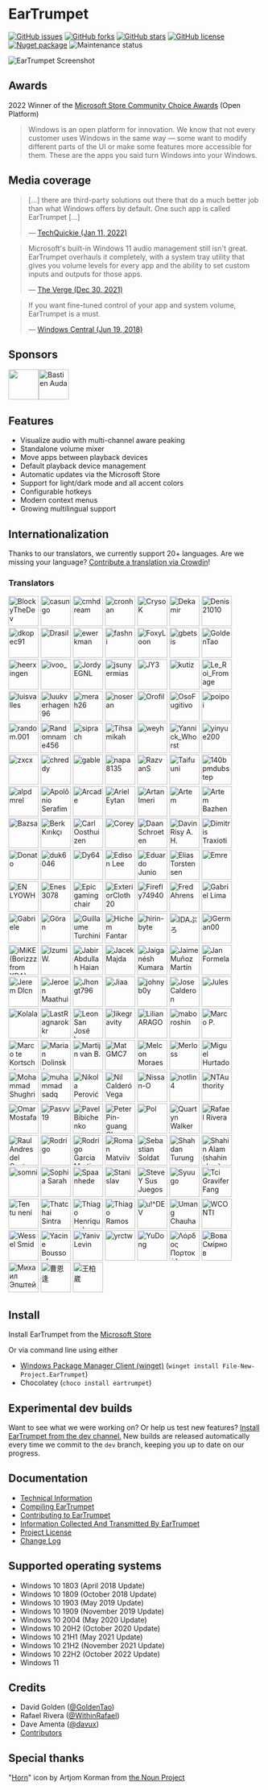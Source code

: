 # EarTrumpet

[![GitHub issues](https://img.shields.io/github/issues/File-New-Project/EarTrumpet?style=flat-square)](https://github.com/File-New-Project/EarTrumpet/issues) [![GitHub forks](https://img.shields.io/github/forks/File-New-Project/EarTrumpet?style=flat-square)](https://github.com/File-New-Project/EarTrumpet/network) [![GitHub stars](https://img.shields.io/github/stars/File-New-Project/EarTrumpet?style=flat-square)](https://github.com/File-New-Project/EarTrumpet/stargazers) [![GitHub license](https://img.shields.io/github/license/File-New-Project/EarTrumpet?style=flat-square)](https://github.com/File-New-Project/EarTrumpet/blob/master/LICENSE) [![Nuget package](https://img.shields.io/chocolatey/v/eartrumpet?style=flat-square)](https://chocolatey.org/packages/eartrumpet) ![Maintenance status](https://img.shields.io/maintenance/yes/2024?style=flat-square)

![EarTrumpet Screenshot](./Graphics/hero.gif)


## Awards

2022 Winner of the [Microsoft Store Community Choice Awards](https://blogs.windows.com/windowsdeveloper/2022/05/27/announcing-the-microsoft-store-app-awards-winners/#:~:text=open%20platform%20category) (Open Platform)
> Windows is an open platform for innovation. We know that not every customer uses Windows in the same way — some want to modify different parts of the UI or make some features more accessible for them. These are the apps you said turn Windows into your Windows.

## Media coverage

> [...] there are third-party solutions out there that do a much better job than what Windows offers by default. One such app is called EarTrumpet [...]
>
> &mdash; [TechQuickie (Jan 11, 2022)](https://www.youtube.com/watch?v=xQvp5HzY9xc)

> Microsoft's built-in Windows 11 audio management still isn't great. EarTrumpet overhauls it completely, with a system tray utility that gives you volume levels for every app and the ability to set custom inputs and outputs for those apps.
>
> &mdash; [The Verge (Dec 30, 2021)](https://www.theverge.com/22837232/windows-11-pc-best-apps-microsoft-2021)

> If you want fine-tuned control of your app and system volume, EarTrumpet is a must.
>
> &mdash; [Windows Central (Jun 19, 2018)](https://www.windowscentral.com/eartrumpet-review-best-audio-control-app-windows)

## Sponsors

<!-- sponsors --><a href="https://github.com/PykeMann"><img src="https://github.com/PykeMann.png" width="60px" alt="" title="" /></a><a href="https://github.com/bastien09"><img src="https://github.com/bastien09.png" width="60px" alt="Bastien Auda" title="Bastien Auda" /></a><!-- sponsors -->

## Features

* Visualize audio with multi-channel aware peaking
* Standalone volume mixer
* Move apps between playback devices
* Default playback device management
* Automatic updates via the Microsoft Store
* Support for light/dark mode and all accent colors
* Configurable hotkeys
* Modern context menus
* Growing multilingual support

## Internationalization

Thanks to our translators, we currently support 20+ languages. Are we missing your language? [Contribute a translation via Crowdin](https://crowdin.com/project/eartrumpet)!

### Translators

<!-- begin-translators -->
<img src="https://crowdin-static.downloads.crowdin.com/avatar/14872330/medium/d38d40292450e14db39f113194629c0c_default.png" width="60" alt="BlockyTheDev" title="BlockyTheDev" /> <img src="https://crowdin-static.downloads.crowdin.com/avatar/13330267/medium/b159ba7979de040c86a4397a0a2115c6.png" width="60" alt="casungo" title="casungo" /> <img src="https://crowdin-static.downloads.crowdin.com/avatar/12749175/medium/b95993758d781b934c040afaf0d5416a_default.png" width="60" alt="cmhdream" title="cmhdream" /> <img src="https://crowdin-static.downloads.crowdin.com/avatar/14308340/medium/bad9ca0853fe4d9770b19f99988ad7de_default.png" width="60" alt="cronhan" title="cronhan" /> <img src="https://crowdin-static.downloads.crowdin.com/avatar/14670476/medium/7c2feaab8de1a13a5a45d75cc1b28273_default.png" width="60" alt="CrysoK" title="CrysoK" /> <img src="https://crowdin-static.downloads.crowdin.com/avatar/13316318/medium/e0c4affb2a9a069c2d1b3cddf968a681.jpg" width="60" alt="Dekamir" title="Dekamir" /> <img src="https://crowdin-static.downloads.crowdin.com/avatar/15327302/medium/51d366e487e262cc9594d6b7dd68b35b_default.png" width="60" alt="Denis21010" title="Denis21010" /> <img src="https://crowdin-static.downloads.crowdin.com/avatar/15808639/medium/9de31b34118e395637343527bdee44da_default.png" width="60" alt="dkopec91" title="dkopec91" /> <img src="https://crowdin-static.downloads.crowdin.com/avatar/15970109/medium/ba21a1e47818b358efda3b1713d8ae0a.png" width="60" alt="Drasil" title="Drasil" /> <img src="https://crowdin-static.downloads.crowdin.com/avatar/14308282/medium/cac5243a5f30c5a57f40cf0a54db1122_default.png" width="60" alt="ewerkman" title="ewerkman" /> <img src="https://crowdin-static.downloads.crowdin.com/avatar/12919147/medium/3ec704edc2b1d72403757fb5bcedc208_default.png" width="60" alt="fashni" title="fashni" /> <img src="https://crowdin-static.downloads.crowdin.com/avatar/15555685/medium/c26effff6ae343d5972fe8372a40d2d0.png" width="60" alt="FoxyLoon" title="FoxyLoon" /> <img src="https://crowdin-static.downloads.crowdin.com/avatar/15267142/medium/b2026ac455aebad9dadb28d01a477e3e_default.png" width="60" alt="gbetsis" title="gbetsis" /> <img src="https://crowdin-static.downloads.crowdin.com/avatar/14309406/medium/994b9ee8f483e039dc65ee5d4efba5b4_default.png" width="60" alt="GoldenTao" title="GoldenTao" /> <img src="https://crowdin-static.downloads.crowdin.com/avatar/16087014/medium/f7d9ed53665b661827e08b23a2295ff5_default.png" width="60" alt="heerxingen" title="heerxingen" /> <img src="https://crowdin-static.downloads.crowdin.com/avatar/15783175/medium/7a55d8002ca14dc6f8a4199546c675a6_default.png" width="60" alt="ivoo_" title="ivoo_" /> <img src="https://crowdin-static.downloads.crowdin.com/avatar/15097137/medium/8f2d8386e1185d8f302ed914d98c8488.png" width="60" alt="JordyEGNL" title="JordyEGNL" /> <img src="https://crowdin-static.downloads.crowdin.com/avatar/14817870/medium/cb2eb004e1cd51f9e98e7c9436b64eb5_default.png" width="60" alt="jsunyermias" title="jsunyermias" /> <img src="https://crowdin-static.downloads.crowdin.com/avatar/14630722/medium/1700b0fe117ee7026a6bff2aa37295a9_default.png" width="60" alt="JY3" title="JY3" /> <img src="https://crowdin-static.downloads.crowdin.com/avatar/12958483/medium/a18d9b484e0d449f3cdc9074ac3d7a0e_default.png" width="60" alt="kutiz" title="kutiz" /> <img src="https://crowdin-static.downloads.crowdin.com/avatar/15398042/medium/f81c48ee9ae7db632a0e061a47563b3f.png" width="60" alt="Le_Roi_Fromage" title="Le_Roi_Fromage" /> <img src="https://crowdin-static.downloads.crowdin.com/avatar/14813030/medium/644460ffb131e3d2083c28a75734f5b9_default.png" width="60" alt="luisvalles" title="luisvalles" /> <img src="https://crowdin-static.downloads.crowdin.com/avatar/14810974/medium/3283d948785c0fb6c983138140b828a8_default.png" width="60" alt="luukverhagen96" title="luukverhagen96" /> <img src="https://crowdin-static.downloads.crowdin.com/avatar/14677952/medium/c78ed52a3ce400b14f004fc782f9da92_default.png" width="60" alt="merah26" title="merah26" /> <img src="https://crowdin-static.downloads.crowdin.com/avatar/15101593/medium/7ba86a681950eccf6be0e4e368979a7f_default.png" width="60" alt="noseran" title="noseran" /> <img src="https://crowdin-static.downloads.crowdin.com/avatar/13946509/medium/fb250074d3e8e2ece44a96e1ce7c89f7_default.png" width="60" alt="Orofil" title="Orofil" /> <img src="https://crowdin-static.downloads.crowdin.com/avatar/14232896/medium/80e76b2ea46645c0a82837f82f841470_default.png" width="60" alt="OsoFugitivo" title="OsoFugitivo" /> <img src="https://crowdin-static.downloads.crowdin.com/avatar/15374728/medium/9dc09bcf3af4aea89ca137b3f3e196c9_default.png" width="60" alt="poipoi" title="poipoi" /> <img src="https://crowdin-static.downloads.crowdin.com/avatar/14311344/medium/2b7a3a073dd0b90deea572db691cc734_default.png" width="60" alt="random.001" title="random.001" /> <img src="https://crowdin-static.downloads.crowdin.com/avatar/13105668/medium/5a07864ec401e977450ada2d1d7f88de_default.png" width="60" alt="Randomname456" title="Randomname456" /> <img src="https://crowdin-static.downloads.crowdin.com/avatar/15748955/medium/7626ec8c38a97c05d5da7f6feab1d583_default.png" width="60" alt="siprach" title="siprach" /> <img src="https://crowdin-static.downloads.crowdin.com/avatar/13650547/medium/cf071114cd0cf19477b1a798f8f7ede8_default.png" width="60" alt="Tihsamikah" title="Tihsamikah" /> <img src="https://crowdin-static.downloads.crowdin.com/avatar/14974199/medium/8ebcdd57e6d382411d3c883fe7f6a6a6_default.png" width="60" alt="weyh" title="weyh" /> <img src="https://crowdin-static.downloads.crowdin.com/avatar/15967701/medium/642f4846085e28561dd2c1925943b3c3_default.png" width="60" alt="Yannick_Whorst" title="Yannick_Whorst" /> <img src="https://crowdin-static.downloads.crowdin.com/avatar/13143242/medium/bbadb983963fa8490e4226b17a838d30.jpeg" width="60" alt="yinyue200" title="yinyue200" /> <img src="https://crowdin-static.downloads.crowdin.com/avatar/13774501/medium/69b1d353773a662aff1633b0e4f2fddf_default.png" width="60" alt="zxcx" title="zxcx" /> <img src="https://crowdin-static.downloads.crowdin.com/avatar/9483/medium/f85c72e3a9f45b60de6c7d9d66534884_default.png" width="60" alt="chreddy" title="chreddy" /> <img src="https://crowdin-static.downloads.crowdin.com/avatar/12369651/medium/7fe177b1c102dad0579f1dc080abccd0.jpg" width="60" alt="gable" title="gable" /> <img src="https://crowdin-static.downloads.crowdin.com/avatar/14434248/medium/729fd4002cb2d43bf3d50d4815d5623a_default.png" width="60" alt="napa8135" title="napa8135" /> <img src="https://crowdin-static.downloads.crowdin.com/avatar/12776255/medium/bc26f83e53902c22a2897526c38bc6ff_default.png" width="60" alt="RazvanS" title="RazvanS" /> <img src="https://crowdin-static.downloads.crowdin.com/avatar/12339223/medium/d87f31be32da1abf875cccc652c91dd7_default.png" width="60" alt="Taifuuni" title="Taifuuni" /> <img src="https://crowdin-static.downloads.crowdin.com/avatar/15783935/medium/5f94215ab3295606027f337039073160.jpeg" width="60" alt="140bpmdubstep" title="140bpmdubstep" /> <img src="https://crowdin-static.downloads.crowdin.com/avatar/15100557/medium/a17422cbc9cc74aff1bc268f3232400e.png" width="60" alt="alpdmrel" title="alpdmrel" /> <img src="https://crowdin-static.downloads.crowdin.com/avatar/14797892/medium/73cc1c9edba3ec76b93d8a52889751b7_default.png" width="60" alt="Apolônio Serafim" title="Apolônio Serafim" /> <img src="https://crowdin-static.downloads.crowdin.com/avatar/14665986/medium/83418b2b4bc3985746dcf8067f3cf729.jpeg" width="60" alt="Arcade" title="Arcade" /> <img src="https://crowdin-static.downloads.crowdin.com/avatar/15238102/medium/7a8ca83aca2acc4f4fa212add6e90a20.jpeg" width="60" alt="Ariel Eytan" title="Ariel Eytan" /> <img src="https://crowdin-static.downloads.crowdin.com/avatar/14561478/medium/4d3f3b4ff5d03bf3789f59bca14d119b.jpg" width="60" alt="Artan Imeri" title="Artan Imeri" /> <img src="https://crowdin-static.downloads.crowdin.com/avatar/13600943/medium/06fea29b3b10610bc357e78cc8b8a81c.png" width="60" alt="Artem" title="Artem" /> <img src="https://crowdin-static.downloads.crowdin.com/avatar/13038722/medium/44e66f4b32f8838ac6165e8d5760f701.jpg" width="60" alt="Artem Bazhenov" title="Artem Bazhenov" /> <img src="https://crowdin-static.downloads.crowdin.com/avatar/13452961/medium/c1816f4fa3773e94fb8f97dbcf8aa030.jpg" width="60" alt="Bazsa" title="Bazsa" /> <img src="https://crowdin-static.downloads.crowdin.com/avatar/15240128/medium/ad4390b99e497fd08669c8f9aa58a0cd.jpeg" width="60" alt="Berk Kırıkçı" title="Berk Kırıkçı" /> <img src="https://crowdin-static.downloads.crowdin.com/avatar/14844934/medium/3e0ce84cd49f71bf1e102c6818b749c3.png" width="60" alt="Carl Oosthuizen" title="Carl Oosthuizen" /> <img src="https://crowdin-static.downloads.crowdin.com/avatar/14074895/medium/b632b9964d4c4d7c368f2316e1cba408.png" width="60" alt="Corey" title="Corey" /> <img src="https://crowdin-static.downloads.crowdin.com/avatar/15129337/medium/a5267425bc6d8c0ef636fd99716c50d9.png" width="60" alt="Daan Schroeten" title="Daan Schroeten" /> <img src="https://crowdin-static.downloads.crowdin.com/avatar/13559595/medium/e7a36cb985b6faac8881c9d987526675.png" width="60" alt="Davin Risy A. H." title="Davin Risy A. H." /> <img src="https://crowdin-static.downloads.crowdin.com/avatar/13266874/medium/baa6126ab777c263dc67ad35bf307962.jpg" width="60" alt="Dimitris Traxiotis" title="Dimitris Traxiotis" /> <img src="https://crowdin-static.downloads.crowdin.com/avatar/13578856/medium/251c7ade449c995d85a200c81559f5f4.jpg" width="60" alt="Donato" title="Donato" /> <img src="https://crowdin-static.downloads.crowdin.com/avatar/14310562/medium/ddffb5e514dbe950aed40a1b5de9b9a7.jpg" width="60" alt="duk6046" title="duk6046" /> <img src="https://crowdin-static.downloads.crowdin.com/avatar/13630281/medium/fb862b5ff55daaac221ddf332736a59a.jpeg" width="60" alt="Dy64" title="Dy64" /> <img src="https://crowdin-static.downloads.crowdin.com/avatar/12541873/medium/6b3ae953acf0b631623bd293bf87293c.png" width="60" alt="Edison Lee" title="Edison Lee" /> <img src="https://crowdin-static.downloads.crowdin.com/avatar/15544785/medium/18860b133c4f8af7942eb753e5e5d557.jpeg" width="60" alt="Eduardo Junio" title="Eduardo Junio" /> <img src="https://crowdin-static.downloads.crowdin.com/avatar/16122704/medium/191ecfb3c4efbf969b2f97afd0c54132.jpeg" width="60" alt="Elias Torstensen" title="Elias Torstensen" /> <img src="https://crowdin-static.downloads.crowdin.com/avatar/12830604/medium/2a143b2c7cf0203d2a55c16a24b9d21f.jpg" width="60" alt="Emre" title="Emre" /> <img src="https://crowdin-static.downloads.crowdin.com/avatar/14730934/medium/f863a2ca748957ffbc0ad9108a14cc92.jpg" width="60" alt="EN LYOWH" title="EN LYOWH" /> <img src="https://crowdin-static.downloads.crowdin.com/avatar/14827072/medium/f8c4e92cdf974b21d4969750bf7734d5.png" width="60" alt="Enes 3078" title="Enes 3078" /> <img src="https://crowdin-static.downloads.crowdin.com/avatar/14885042/medium/7e91c11908d9caa2fe71e1d88add03d2.png" width="60" alt="Epic gaming chair" title="Epic gaming chair" /> <img src="https://crowdin-static.downloads.crowdin.com/avatar/14364106/medium/28e1ec673d60ca2b816e35ee3a0b9e6f.png" width="60" alt="ExteriorCloth20" title="ExteriorCloth20" /> <img src="https://crowdin-static.downloads.crowdin.com/avatar/14308338/medium/4bf9aa2f14d9c2885c08621b58c28915.jpeg" width="60" alt="Firefly74940" title="Firefly74940" /> <img src="https://crowdin-static.downloads.crowdin.com/avatar/14308306/medium/7a507059aea640e6f6d3f82447831003.jpeg" width="60" alt="Fred Ahrens" title="Fred Ahrens" /> <img src="https://crowdin-static.downloads.crowdin.com/avatar/13542306/medium/f83eed4a067b1420e23a93374f8c3201_default.png" width="60" alt="Gabriel Lima" title="Gabriel Lima" /> <img src="https://crowdin-static.downloads.crowdin.com/avatar/13047529/medium/198ab9def084738aed803ccd4bb513c2.jpg" width="60" alt="Gabriele" title="Gabriele" /> <img src="https://crowdin-static.downloads.crowdin.com/avatar/12416181/medium/2864d29be808543d56f9e210a06ad934.jpg" width="60" alt="Göran" title="Göran" /> <img src="https://crowdin-static.downloads.crowdin.com/avatar/12974300/medium/32204f326bcb4f96462478242d42e080.JPG" width="60" alt="Guillaume Turchini" title="Guillaume Turchini" /> <img src="https://crowdin-static.downloads.crowdin.com/avatar/16423104/medium/17ab422688c11d2f67060a27a04dd4de.jpeg" width="60" alt="Hichem Fantar" title="Hichem Fantar" /> <img src="https://crowdin-static.downloads.crowdin.com/avatar/14807610/medium/c116d37dacdba89e727a093458cfeed3.png" width="60" alt="hirin-byte" title="hirin-byte" /> <img src="https://crowdin-static.downloads.crowdin.com/avatar/14777148/medium/eacad532662cec7444b39a04b6f8b781.png" width="60" alt="IDAぷろ" title="IDAぷろ" /> <img src="https://crowdin-static.downloads.crowdin.com/avatar/14028282/medium/325e802fedad904f1260fdfc420ede8e.png" width="60" alt="iGerman00" title="iGerman00" /> <img src="https://crowdin-static.downloads.crowdin.com/avatar/13811295/medium/9e5c76b6a10754546fc3103073ee3730.png" width="60" alt="iMiKE (Borizzz from XDA)" title="iMiKE (Borizzz from XDA)" /> <img src="https://crowdin-static.downloads.crowdin.com/avatar/12813062/medium/98c8a5adc56049856afa66b585626c29.jpg" width="60" alt="Izumi W." title="Izumi W." /> <img src="https://crowdin-static.downloads.crowdin.com/avatar/15727509/medium/10365e2a5116480e7e251e433d31c950.png" width="60" alt="Jabir Abdullah Haian" title="Jabir Abdullah Haian" /> <img src="https://crowdin-static.downloads.crowdin.com/avatar/14632244/medium/1ac43a9aca06f037a3d672b86d295584.jpeg" width="60" alt="Jacek Majda" title="Jacek Majda" /> <img src="https://crowdin-static.downloads.crowdin.com/avatar/13608356/medium/5a67767dc97df69d42e69e84aa7f8a28.jpg" width="60" alt="Jaiganésh Kumaran" title="Jaiganésh Kumaran" /> <img src="https://crowdin-static.downloads.crowdin.com/avatar/12842611/medium/48731ed87bd7950feb032e5a8ddcd9ab.jpg" width="60" alt="Jaime Muñoz Martín" title="Jaime Muñoz Martín" /> <img src="https://crowdin-static.downloads.crowdin.com/avatar/14102781/medium/1b7a397ba4b6b75b70d4cd5bff01e805.png" width="60" alt="Jan Formela" title="Jan Formela" /> <img src="https://crowdin-static.downloads.crowdin.com/avatar/14575810/medium/62411610dc7dcd65c6b70dcce6054a18.png" width="60" alt="Jerem Dlcn" title="Jerem Dlcn" /> <img src="https://crowdin-static.downloads.crowdin.com/avatar/12346627/medium/15087fbf50ddc9e2927bff8d45227d54.jpg" width="60" alt="Jeroen Maathuis" title="Jeroen Maathuis" /> <img src="https://crowdin-static.downloads.crowdin.com/avatar/14858992/medium/156ee7e3baf40a3b061ef1a21a6948ea.png" width="60" alt="Jhongt796" title="Jhongt796" /> <img src="https://crowdin-static.downloads.crowdin.com/avatar/13573718/medium/f6c2b81316684f96734a17d70f57ad5d.jpg" width="60" alt="Jiaa" title="Jiaa" /> <img src="https://crowdin-static.downloads.crowdin.com/avatar/14699602/medium/515da61679e1065469fafe1dfa1dbb0a.jpeg" width="60" alt="johnyb0y" title="johnyb0y" /> <img src="https://crowdin-static.downloads.crowdin.com/avatar/14665122/medium/4abd13b512be8b419f1df13784c09d93.jpeg" width="60" alt="Jose Calderon" title="Jose Calderon" /> <img src="https://crowdin-static.downloads.crowdin.com/avatar/15904135/medium/529077dfebfec80e43eff73cc5f29c38.png" width="60" alt="Jules" title="Jules" /> <img src="https://crowdin-static.downloads.crowdin.com/avatar/15399270/medium/d827910a3818fd05e49f13a9c735ce31.jpeg" width="60" alt="Kolala" title="Kolala" /> <img src="https://crowdin-static.downloads.crowdin.com/avatar/14950449/medium/245040d1111d7e754eae46e3e17b4687.jpeg" width="60" alt="LastRagnarokkr" title="LastRagnarokkr" /> <img src="https://crowdin-static.downloads.crowdin.com/avatar/12732819/medium/f7c4901e999fc076ac8e081386f22a9a.png" width="60" alt="Leon San José Larsson" title="Leon San José Larsson" /> <img src="https://crowdin-static.downloads.crowdin.com/avatar/16142300/medium/4e8183bd05ab1054931145d38fa3275e.jpeg" width="60" alt="likegravity" title="likegravity" /> <img src="https://crowdin-static.downloads.crowdin.com/avatar/14700644/medium/a3afbfe8ebc9b81b1fd4e77fb2f1dd15.jpeg" width="60" alt="Lilian ARAGO" title="Lilian ARAGO" /> <img src="https://crowdin-static.downloads.crowdin.com/avatar/14165949/medium/6294dfb63294bd57da6208cbf79546de.png" width="60" alt="maboroshin" title="maboroshin" /> <img src="https://crowdin-static.downloads.crowdin.com/avatar/13541741/medium/98b008c02279ab89bc1be4f8d022dbc5.jpg" width="60" alt="Marco P." title="Marco P." /> <img src="https://crowdin-static.downloads.crowdin.com/avatar/13517065/medium/623fcb5e60d02deb86ef01c00a9a618d.jpg" width="60" alt="Marco te Kortschot" title="Marco te Kortschot" /> <img src="https://crowdin-static.downloads.crowdin.com/avatar/14191847/medium/41c2768c383d8d2113028c1b0cc9e53f_default.png" width="60" alt="Marian Dolinský" title="Marian Dolinský" /> <img src="https://crowdin-static.downloads.crowdin.com/avatar/29290/medium/212cdece08139291e40600ba9f984c33_default.png" width="60" alt="Martijn van B." title="Martijn van B." /> <img src="https://crowdin-static.downloads.crowdin.com/avatar/15826833/medium/3e196c7999fe781f4c69e36aec602157.jpeg" width="60" alt="Mat GMC7" title="Mat GMC7" /> <img src="https://crowdin-static.downloads.crowdin.com/avatar/12691360/medium/1972915fe8906cc80c37cc3e93c116f0_default.png" width="60" alt="Melcon Moraes" title="Melcon Moraes" /> <img src="https://crowdin-static.downloads.crowdin.com/avatar/14677180/medium/85d459ce0f5acace6777b8995804b9ed.jpg" width="60" alt="Merloss" title="Merloss" /> <img src="https://crowdin-static.downloads.crowdin.com/avatar/14308274/medium/18f21a28039e5d36454388d150840b19.jpeg" width="60" alt="Miguel Hurtado" title="Miguel Hurtado" /> <img src="https://crowdin-static.downloads.crowdin.com/avatar/14593474/medium/0ee238ef2b9f6a8b60c1c5090de9e212.jpeg" width="60" alt="Mohammad Shughri" title="Mohammad Shughri" /> <img src="https://crowdin-static.downloads.crowdin.com/avatar/15729861/medium/f64ee22471b56560676856e9237b6e27.jpeg" width="60" alt="muhammad sadq " title="muhammad sadq " /> <img src="https://crowdin-static.downloads.crowdin.com/avatar/13856939/medium/fa8d8cedef0ed56ad4d28a37bf19e389.jpeg" width="60" alt="Nikola Perović" title="Nikola Perović" /> <img src="https://crowdin-static.downloads.crowdin.com/avatar/14735980/medium/ead5bccda5e9f1444871f861cf1465ef.jpeg" width="60" alt="Nil Calderó Vega" title="Nil Calderó Vega" /> <img src="https://crowdin-static.downloads.crowdin.com/avatar/15386352/medium/7df214fbcaf299a2e03660481c2791d6.png" width="60" alt="Nissan-O" title="Nissan-O" /> <img src="https://crowdin-static.downloads.crowdin.com/avatar/15434450/medium/bf2311cb92f429b2420bf4cbba2e5124.png" width="60" alt="notlin4" title="notlin4" /> <img src="https://crowdin-static.downloads.crowdin.com/avatar/14308858/medium/2824f71dddf2973c4a5b531e44a6e6e5.jpg" width="60" alt="NTAuthority" title="NTAuthority" /> <img src="https://crowdin-static.downloads.crowdin.com/avatar/12926745/medium/1eac4c9f7271d3ce79cd5d9432604d9a.jpg" width="60" alt="Omar Mostafa" title="Omar Mostafa" /> <img src="https://crowdin-static.downloads.crowdin.com/avatar/14888044/medium/e97ab716e09e8af9bb21e65f977d9970.png" width="60" alt="Pasvv19" title="Pasvv19" /> <img src="https://crowdin-static.downloads.crowdin.com/avatar/14964547/medium/b9d000864d028e54d580d26331a1571e.jpeg" width="60" alt="Pavel Bibichenko" title="Pavel Bibichenko" /> <img src="https://crowdin-static.downloads.crowdin.com/avatar/2952/medium/ebf0ac39dcaa7069d771310e63bd32dc_default.png" width="60" alt="Peter Pin-guang Chen" title="Peter Pin-guang Chen" /> <img src="https://crowdin-static.downloads.crowdin.com/avatar/15052449/medium/54e00aaf0028ee0132e5719604e1b1ed.jpeg" width="60" alt="Pol" title="Pol" /> <img src="https://crowdin-static.downloads.crowdin.com/avatar/13998735/medium/18f97a8233b24aaa697f2f6890acd579.png" width="60" alt="Quartyn Walker" title="Quartyn Walker" /> <img src="https://crowdin-static.downloads.crowdin.com/avatar/14308154/medium/303307459679a720572e4f315a990e32.png" width="60" alt="Rafael Rivera" title="Rafael Rivera" /> <img src="https://crowdin-static.downloads.crowdin.com/avatar/12929130/medium/5701b9d8cbe77ff718d46ac481042106.jpg" width="60" alt="Raul Andres del Canto Zahr" title="Raul Andres del Canto Zahr" /> <img src="https://crowdin-static.downloads.crowdin.com/avatar/12522483/medium/87a014f599e0caba500684e96c1d7ee4_default.png" width="60" alt="Rodrigo" title="Rodrigo" /> <img src="https://crowdin-static.downloads.crowdin.com/avatar/13929217/medium/680fa5433ed52756443b29efb2150f48.jpg" width="60" alt="Rodrigo Garcia Martin" title="Rodrigo Garcia Martin" /> <img src="https://crowdin-static.downloads.crowdin.com/avatar/13958355/medium/7bee7f23e1c63f2e614a539d2d544357.png" width="60" alt="Roman Matviiv" title="Roman Matviiv" /> <img src="https://crowdin-static.downloads.crowdin.com/avatar/15209700/medium/b397494f3b30da776097521bd0d42a3b.jpg" width="60" alt="Sebastian Soldat" title="Sebastian Soldat" /> <img src="https://crowdin-static.downloads.crowdin.com/avatar/13043045/medium/1832032ac5c873fdadc40920b37c1058.jpg" width="60" alt="Shahdan Turung" title="Shahdan Turung" /> <img src="https://crowdin-static.downloads.crowdin.com/avatar/16466045/medium/8db81342c9b72a258c4d18a508c930ed.jpeg" width="60" alt="Shahin Alam (shahin alam)" title="Shahin Alam (shahin alam)" /> <img src="https://crowdin-static.downloads.crowdin.com/avatar/14676966/medium/5229af30e768be5ef251c2c13164dbbd_default.png" width="60" alt="somni" title="somni" /> <img src="https://crowdin-static.downloads.crowdin.com/avatar/15919387/medium/c9c27be7d33780909fb770b0dcf74da4.jpeg" width="60" alt="Sophia Sarah" title="Sophia Sarah" /> <img src="https://crowdin-static.downloads.crowdin.com/avatar/14405616/medium/d4bcf370dceb8161b924c3260e033ea6.png" width="60" alt="Spaanhede" title="Spaanhede" /> <img src="https://crowdin-static.downloads.crowdin.com/avatar/13851339/medium/a794c857be32c2667344e09b8a74ecbd.jpeg" width="60" alt="Stanislav" title="Stanislav" /> <img src="https://crowdin-static.downloads.crowdin.com/avatar/14229382/medium/e1fbedc7a13497d4ab2098411bb8d6cb.png" width="60" alt="Steve Y Sus Juegos" title="Steve Y Sus Juegos" /> <img src="https://crowdin-static.downloads.crowdin.com/avatar/15445162/medium/32375d4cebe678e0e8af3e52ef3e8c80.jpeg" width="60" alt="Syuugo" title="Syuugo" /> <img src="https://crowdin-static.downloads.crowdin.com/avatar/14824284/medium/61217f7dac49cff41ea578d0b449669e.jpeg" width="60" alt="Tci Gravifer Fang" title="Tci Gravifer Fang" /> <img src="https://crowdin-static.downloads.crowdin.com/avatar/13888473/medium/4ffdd5a168c9f44ad841b16037743e0f.jpg" width="60" alt="Ten tu není" title="Ten tu není" /> <img src="https://crowdin-static.downloads.crowdin.com/avatar/15346744/medium/9cdd79ccdc195fe4bf80d9fc55c0b392.jpeg" width="60" alt="Thatchai Sintra" title="Thatchai Sintra" /> <img src="https://crowdin-static.downloads.crowdin.com/avatar/12773928/medium/9212d427b61e4724e85bc03d48ead7d4.png" width="60" alt="Thiago Henrique da Silva" title="Thiago Henrique da Silva" /> <img src="https://crowdin-static.downloads.crowdin.com/avatar/15881037/medium/6e012458e55eb00bb8e995697c6e40bf.jpg" width="60" alt="Thiago Ramos" title="Thiago Ramos" /> <img src="https://crowdin-static.downloads.crowdin.com/avatar/13539607/medium/41693ad9493a7b911749c6cdcbf8d357_default.png" width="60" alt="u!^DEV" title="u!^DEV" /> <img src="https://crowdin-static.downloads.crowdin.com/avatar/15100993/medium/bcb6ece4c1b5b08d32c1a3c0889b8f6e.jpeg" width="60" alt="Umang Chauhan" title="Umang Chauhan" /> <img src="https://crowdin-static.downloads.crowdin.com/avatar/14679092/medium/589e4b1fec3cf774cbd6f2bad1fba733.jpeg" width="60" alt="WCONTI" title="WCONTI" /> <img src="https://crowdin-static.downloads.crowdin.com/avatar/14702386/medium/9dcd47d206da5952ead87de3d692b6ec.jpeg" width="60" alt="Wessel Smid" title="Wessel Smid" /> <img src="https://crowdin-static.downloads.crowdin.com/avatar/13309066/medium/22aba64233b225b1e73b700584f9ada7.jpg" width="60" alt="Yacine Boussoufa" title="Yacine Boussoufa" /> <img src="https://crowdin-static.downloads.crowdin.com/avatar/13501302/medium/610cf496d138c51448bb14f7ea813ed7.jpeg" width="60" alt="Yaniv Levin" title="Yaniv Levin" /> <img src="https://crowdin-static.downloads.crowdin.com/avatar/14937273/medium/2c3b8a43cd5f93681a34d4c37a9d3e5f.png" width="60" alt="yrctw" title="yrctw" /> <img src="https://crowdin-static.downloads.crowdin.com/avatar/13828709/medium/2d6846dca4f720b6e1ac73ed5bd7e949.jpg" width="60" alt="YuDong" title="YuDong" /> <img src="https://crowdin-static.downloads.crowdin.com/avatar/16253718/medium/1bb79c548873635abfd4ff9d43199cd9.jpeg" width="60" alt="Λόρδος Πορτοκάλης" title="Λόρδος Πορτοκάλης" /> <img src="https://crowdin-static.downloads.crowdin.com/avatar/15238672/medium/7e90a2f77e034e7463b1f1d24eedd645.png" width="60" alt="Вова Смірнов" title="Вова Смірнов" /> <img src="https://crowdin-static.downloads.crowdin.com/avatar/14750132/medium/909fb18f45c4a69b8227ddbd7a7433e0.png" width="60" alt="Михаил Эпштейн" title="Михаил Эпштейн" /> <img src="https://crowdin-static.downloads.crowdin.com/avatar/12960382/medium/efd52e2c41be32bfd52569ac15d228b7.jpg" width="60" alt="曹恩逢" title="曹恩逢" /> <img src="https://crowdin-static.downloads.crowdin.com/avatar/14810144/medium/92b0ea42c77ff3689d6bbd05dbb2c332.png" width="60" alt="王柏崴" title="王柏崴" />
<!-- end-translators -->

## Install

Install EarTrumpet from the [Microsoft Store](https://www.microsoft.com/store/apps/9nblggh516xp)

Or via command line using either
- [Windows Package Manager Client (winget)](https://github.com/microsoft/winget-cli) (`winget install File-New-Project.EarTrumpet`)
- Chocolatey (`choco install eartrumpet`)

## Experimental dev builds

Want to see what we were working on? Or help us test new features? [Install EarTrumpet from the dev channel.](https://install.eartrumpet.app/dev/EarTrumpet.Package.appinstaller) New builds are released automatically every time we commit to the `dev` branch, keeping you up to date on our progress.

## Documentation
* [Technical Information](./EarTrumpet/README.md)
* [Compiling EarTrumpet](./COMPILING.md)
* [Contributing to EarTrumpet](./CONTRIBUTING.md)
* [Information Collected And Transmitted By EarTrumpet](./PRIVACY.md)
* [Project License](./LICENSE)
* [Change Log](./CHANGELOG.md)

## Supported operating systems
- Windows 10 1803 (April 2018 Update)
- Windows 10 1809 (October 2018 Update)
- Windows 10 1903 (May 2019 Update)
- Windows 10 1909 (November 2019 Update)
- Windows 10 2004 (May 2020 Update)
- Windows 10 20H2 (October 2020 Update)
- Windows 10 21H1 (May 2021 Update)
- Windows 10 21H2 (November 2021 Update)
- Windows 10 22H2 (October 2022 Update)
- Windows 11

## Credits
- David Golden ([@GoldenTao](https://www.twitter.com/GoldenTao))
- Rafael Rivera ([@WithinRafael](https://www.twitter.com/WithinRafael))
- Dave Amenta ([@davux](https://www.twitter.com/davux))
- [Contributors](https://github.com/File-New-Project/EarTrumpet/graphs/contributors)

## Special thanks

"[Horn](https://thenounproject.com/icon/horn-125731/)" icon by Artjom Korman from [the Noun Project](https://thenounproject.com/)








